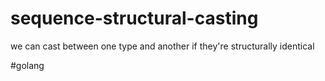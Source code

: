 # sequence-structural-casting

we can cast between one type and another if they're structurally identical

#golang

